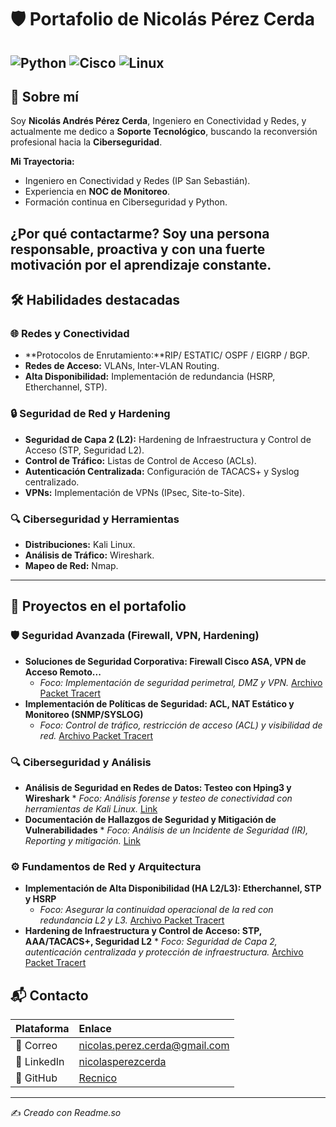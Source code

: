 # 🛡️ Portafolio de Nicolás Pérez Cerda
![Python](https://img.shields.io/badge/Python-3776AB?style=for-the-badge&logo=python&logoColor=white)
![Cisco](https://img.shields.io/badge/Cisco-1BA0D7?style=for-the-badge&logo=cisco&logoColor=white)
![Linux](https://img.shields.io/badge/Linux-FCC624?style=for-the-badge&logo=linux&logoColor=black)
---

## 👤 Sobre mí

Soy **Nicolás Andrés Pérez Cerda**, Ingeniero en Conectividad y Redes, y actualmente me dedico a **Soporte Tecnológico**, buscando la reconversión profesional hacia la **Ciberseguridad**.

**Mi Trayectoria:**
* Ingeniero en Conectividad y Redes (IP San Sebastián).
* Experiencia en **NOC de Monitoreo**.
* Formación continua en Ciberseguridad y Python.

**¿Por qué contactarme?**
Soy una persona **responsable, proactiva** y con una fuerte motivación por el aprendizaje constante.
---
## 🛠️ Habilidades destacadas

### 🌐 Redes y Conectividad
* **Protocolos de Enrutamiento:**RIP/ ESTATIC/ OSPF / EIGRP / BGP.
* **Redes de Acceso:** VLANs, Inter-VLAN Routing.
* **Alta Disponibilidad:** Implementación de redundancia (HSRP, Etherchannel, STP). 

### 🔒 Seguridad de Red y Hardening
* **Seguridad de Capa 2 (L2):** Hardening de Infraestructura y Control de Acceso (STP, Seguridad L2).
* **Control de Tráfico:** Listas de Control de Acceso (ACLs).
* **Autenticación Centralizada:** Configuración de TACACS+ y Syslog centralizado.
* **VPNs:** Implementación de VPNs (IPsec, Site-to-Site).

### 🔍 Ciberseguridad y Herramientas
* **Distribuciones:** Kali Linux.
* **Análisis de Tráfico:** Wireshark.
* **Mapeo de Red:** Nmap.

---
## 📁 Proyectos en el portafolio

### 🛡️ Seguridad Avanzada (Firewall, VPN, Hardening)
* **Soluciones de Seguridad Corporativa: Firewall Cisco ASA, VPN de Acceso Remoto...**
  * *Foco: Implementación de seguridad perimetral, DMZ y VPN.* [Archivo Packet Tracert](https://drive.google.com/file/d/19kWHh3tJvBpkttV4DVBgv-Ci5MAmPjTS/view?usp=drive_link)
* **Implementación de Políticas de Seguridad: ACL, NAT Estático y Monitoreo (SNMP/SYSLOG)**
  * *Foco: Control de tráfico, restricción de acceso (ACL) y visibilidad de red.* [Archivo Packet Tracert](https://drive.google.com/file/d/10arOpSYmTNtU1tFBdrxiF41rpPDDnyyI/view?usp=drive_link)

### 🔍 Ciberseguridad y Análisis
* **Análisis de Seguridad en Redes de Datos: Testeo con Hping3 y Wireshark** * *Foco: Análisis forense y testeo de conectividad con herramientas de Kali Linux.* [Link](https://docs.google.com/document/d/1F_2BTmyfGmp6yGGPQyK2txbxGLnvGvsa/edit?usp=drive_link&ouid=108335102691958278528&rtpof=true&sd=true)
* **Documentación de Hallazgos de Seguridad y Mitigación de Vulnerabilidades** * *Foco: Análisis de un Incidente de Seguridad (IR), Reporting y mitigación.* [Link](https://docs.google.com/document/d/1-taIb7uiCI1fEmRRwx-gy71bD6BMYhLW/edit?usp=drive_link&ouid=108335102691958278528&rtpof=true&sd=true)


### ⚙️ Fundamentos de Red y Arquitectura
* **Implementación de Alta Disponibilidad (HA L2/L3): Etherchannel, STP y HSRP**
  * *Foco: Asegurar la continuidad operacional de la red con redundancia L2 y L3.* [Archivo Packet Tracert](https://drive.google.com/file/d/1iHEpsGeqPmi9f6oS6rK3UVzp7UwSXa9y/view?usp=drive_link)
* **Hardening de Infraestructura y Control de Acceso: STP, AAA/TACACS+, Seguridad L2** * *Foco: Seguridad de Capa 2, autenticación centralizada y protección de infraestructura.* [Archivo Packet Tracert](https://drive.google.com/file/d/1_lOJIwCNiEJEWDgi3_F3XRmY0Wy-Zu7a/view?usp=drive_link)

## 📬 Contacto

| Plataforma | Enlace |
| :--- | :--- |
| 📧 Correo | [nicolas.perez.cerda@gmail.com](mailto:nicolas.perez.cerda@gmail.com) |
| 💼 LinkedIn | [nicolasperezcerda](https://www.linkedin.com/in/nicolasperezcerda/) |
| 🐙 GitHub | [Recnico](https://github.com/Recnico) |

---

✍️ *Creado con Readme.so*
